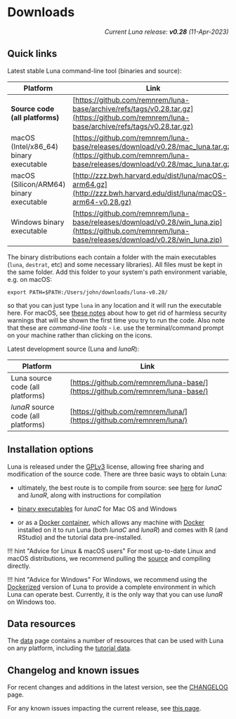 # Downloads

<p align="right"><em>Current Luna release: <b>v0.28</b> (11-Apr-2023)</em></p>

## Quick links

Latest stable Luna command-line tool (binaries and source):

| Platform | Link |
| ----- | ----- |
| __Source code (all platforms)__ | [https://github.com/remnrem/luna-base/archive/refs/tags/v0.28.tar.gz](https://github.com/remnrem/luna-base/archive/refs/tags/v0.28.tar.gz) |
| macOS (Intel/x86_64) binary executable | [https://github.com/remnrem/luna-base/releases/download/v0.28/mac_luna.tar.gz](https://github.com/remnrem/luna-base/releases/download/v0.28/mac_luna.tar.gz) |
| macOS (Silicon/ARM64) binary executable | [http://zzz.bwh.harvard.edu/dist/luna/macOS-arm64.gz](http://zzz.bwh.harvard.edu/dist/luna/macOS-arm64-v0.28.gz)|
| Windows binary executable | [https://github.com/remnrem/luna-base/releases/download/v0.28/win_luna.zip](https://github.com/remnrem/luna-base/releases/download/v0.28/win_luna.zip) |

The binary distributions each contain a folder with the main executables
(`luna`, `destrat`, etc) and some necessary libraries).  All files
must be kept in the same folder. Add this folder to your system's path environment variable,
e.g. on macOS:
```
export PATH=$PATH:/Users/john/downloads/luna-v0.28/
```
so that you can just type `luna` in any location and it will run the executable here. 
For macOS, see [these notes](exec.md##macos-installation-notes) about how to get rid of
harmless security warnings that will be shown the first time you try
to run the code.  Also note that these are _command-line tools_ -
i.e. use the terminal/command prompt on your machine rather than
clicking on the icons.  

Latest development source (Luna and _lunaR_):

| Platform | Link |
| ----- | ----- |
| Luna source code (all platforms) | [https://github.com/remnrem/luna-base/](https://github.com/remnrem/luna-base/) |
| _lunaR_ source code (all platforms) | [https://github.com/remnrem/luna/](https://github.com/remnrem/luna/) |


## Installation options 

Luna is released under the
[GPLv3](https://www.gnu.org/licenses/gpl-3.0.en.html) license,
allowing free sharing and modification of the source code.  There are
three basic ways to obtain Luna:

- ultimately, the best route is to compile from source: see [here](source.md) for _lunaC_ and _lunaR_, along with
  instructions for compilation

- [binary executables](exec.md) for _lunaC_ for Mac OS and Windows

- or as a [Docker container](docker.md), which allows any machine with
  [Docker](http://www.docker.com) installed on it to run Luna (both
  _lunaC_ and _lunaR_) and comes with R (and RStudio) and the tutorial data pre-installed.


!!! hint "Advice for Linux & macOS users"
    For most up-to-date Linux and macOS distributions, we recommend pulling the
    [source](source.md) and compiling directly.
 
!!! hint "Advice for Windows" 
    For Windows, we recommend using the
    [Dockerized](docker.md) version of Luna to provide a complete
    environment in which Luna can operate best.  Currently, it is the only way that you can use _lunaR_ on Windows too.


## Data resources

The [data](data.md) page contains a number of resources that can be
used with Luna on any platform, including the [tutorial data](../tut/tut1.md).


## Changelog and known issues

For recent changes and additions in the latest version, see the [CHANGELOG](../updates.md) page.

For any known issues impacting the current release, see [this page](misc.md).

